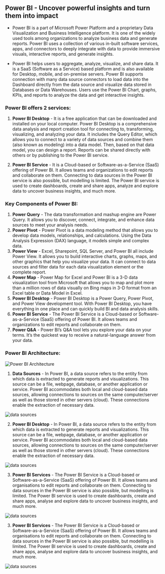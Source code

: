 ## **Power BI** - Uncover powerful insights and turn them into impact

- Power BI is a part of Microsoft Power Platform and a proprietary Data Visualization and Business Intelligence platform. It is one of the widely used tools among organizations to analyze business data and generate reports. Power BI uses a collection of various in-built software services, apps, and connectors to deeply integrate with data to provide immersive visuals, interactive reports, and generate insights.

- Power BI helps users to aggregate, analyze, visualize, and share data. It is a SaaS (Software as a Service) based platform and is also available for Desktop, mobile, and on-premise servers. Power BI supports connection with many data source connectors to load data into the Dashboard directly from the data source and visualize data stored in Databases or Data Warehouses. Users use the Power BI Chart, graphs, KPIs, and reports to analyze the data and get interactive insights.

### **Power BI offers 2 services:**

1. **Power BI Desktop** - It is a free application that can be downloaded and installed on your local computer. Power BI Desktop is a comprehensive data analysis and report creation tool for connecting to, transforming, visualizing, and analyzing your data. It includes the Query Editor, which allows you to connect to a variety of data sources and combine them (also known as modeling) into a data model.  Then, based on that data model, you can design a report. Reports can be shared directly with others or by publishing to the Power BI service.

2. **Power BI Service** - It is a Cloud-based or Software-as-a-Service (SaaS) offering of Power BI. It allows teams and organizations to edit reports and collaborate on them. Connecting to data sources in the Power BI service is also possible, but modelling is limited. The Power BI service is used to create dashboards, create and share apps, analyze and explore data to uncover business insights, and much more.

### **Key Components of Power BI:**

1. **Power Query** - The data transformation and mashup engine are Power Query. It allows you to discover, connect, integrate, and enhance data sources to meet your analysis needs.
2. **Power Pivot** - Power Pivot is a data modeling method that allows you to develop data models, relationships, and calculations. Using the Data Analysis Expression (DAX) language, it models simple and complex data.
3. **Power View** - Excel, Sharepoint, SQL Server, and Power BI all include Power View. It allows you to build interactive charts, graphs, maps, and other graphics that help you visualize your data. It can connect to data sources and filter data for each data visualization element or the complete report.
4. **Power Map** - Power Map for Excel and Power BI is a 3-D data visualization tool from Microsoft that allows you to map and plot more than a million rows of data visually on Bing maps in 3-D format from an Excel table or Data Model in Excel.
5. **Power BI Desktop** - Power BI Desktop is a Power Query, Power Pivot, and Power View development tool. With Power BI Desktop, you have everything in one place and can quickly build BI and data analysis skills.
6. **Power BI Service** - The Power BI Service is a Cloud-based or Software-as-a-Service (SaaS) offering of Power BI. It allows teams and organizations to edit reports and collaborate on them.
7. **Power Q&A** - Power BI’s Q&A tool lets you explore your data on your terms. It’s the quickest way to receive a natural-language answer from your data.

### **Power BI Architecture:**

![Power BI Architecture](https://www.spec-india.com/wp-content/uploads/2019/04/Power-BI-Architecture.jpg)

1. **Data Sources** - In Power BI, a data source refers to the entity from which data is extracted to generate reports and visualizations. This source can be a file, webpage, database, or another application or service.
Power BI accommodates both local and cloud-based data sources, allowing connections to sources on the same computer/server as well as those stored in other servers (cloud). These connections enable the extraction of necessary data.

![data sources](https://windsor.ai/wp-content/uploads/2023/12/powerbi-data-sources.png.webp)

2. **Power BI Desktop** - In Power BI, a data source refers to the entity from which data is extracted to generate reports and visualizations. This source can be a file, webpage, database, or another application or service.
Power BI accommodates both local and cloud-based data sources, allowing connections to sources on the same computer/server as well as those stored in other servers (cloud). These connections enable the extraction of necessary data.

![data sources]([https://windsor.ai/wp-content/uploads/2023/12/powerbi-data-sources.png.webp](https://k21academy.com/wp-content/uploads/2021/07/Screenshot-55.png)https://k21academy.com/wp-content/uploads/2021/07/Screenshot-55.png)

3. **Power BI Services** - The Power BI Service is a Cloud-based or Software-as-a-Service (SaaS) offering of Power BI. It allows teams and organisations to edit reports and collaborate on them. Connecting to data sources in the Power BI service is also possible, but modelling is limited. The Power BI service is used to create dashboards, create and share apps, analyse and explore data to uncover business insights, and much more.

![data sources]([[https://windsor.ai/wp-content/uploads/2023/12/powerbi-data-sources.png.webp](https://k21academy.com/wp-content/uploads/2021/07/Screenshot-55.png)https://k21academy.com/wp-content/uploads/2021/07/Screenshot-55.png](https://learn.microsoft.com/en-us/power-bi/fundamentals/media/service-basic-concepts/completenewest.png)https://learn.microsoft.com/en-us/power-bi/fundamentals/media/service-basic-concepts/completenewest.png)

3. **Power BI Services** - The Power BI Service is a Cloud-based or Software-as-a-Service (SaaS) offering of Power BI. It allows teams and organisations to edit reports and collaborate on them. Connecting to data sources in the Power BI service is also possible, but modelling is limited. The Power BI service is used to create dashboards, create and share apps, analyse and explore data to uncover business insights, and much more.

![data sources]([[https://windsor.ai/wp-content/uploads/2023/12/powerbi-data-sources.png.webp](https://k21academy.com/wp-content/uploads/2021/07/Screenshot-55.png)https://k21academy.com/wp-content/uploads/2021/07/Screenshot-55.png](https://learn.microsoft.com/en-us/power-bi/fundamentals/media/service-basic-concepts/completenewest.png)https://learn.microsoft.com/en-us/power-bi/fundamentals/media/service-basic-concepts/completenewest.png)
